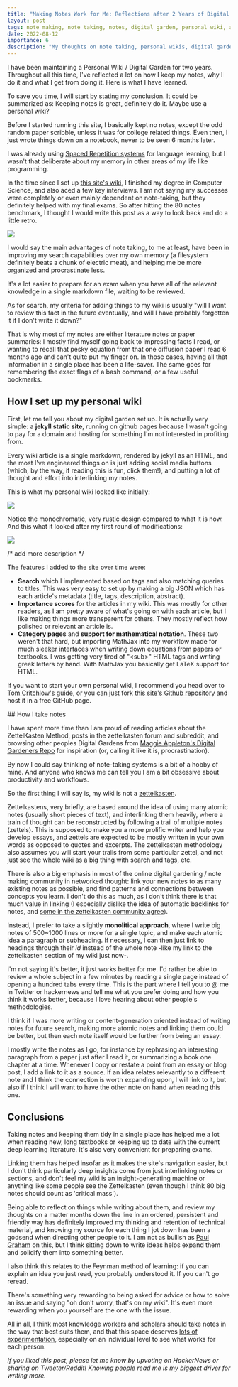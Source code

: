 ```yaml
---
title: "Making Notes Work for Me: Reflections after 2 Years of Digital Gardening"
layout: post
tags: note making, note taking, notes, digital garden, personal wiki, archiving
date: 2022-08-12
importance: 6
description: "My thoughts on note taking, personal wikis, digital gardens and zettelkastens"
---
```


I have been maintaining a Personal Wiki / Digital Garden for two years. Throughout all this time, I've reflected a lot on how I keep my notes, why I do it and what I get from doing it. Here is what I have learned.

To save you time, I will start by stating my conclusion. It could be summarized as: Keeping notes is great, definitely do it. Maybe use a personal wiki?

Before I started running this site, I basically kept no notes, except the odd random paper scribble, unless it was for college related things. Even then, I just wrote things down on a notebook, never to be seen 6 months later. 

I was already using [Spaced Repetition systems](/wiki-articles/information-storage/anki) for language learning, but I wasn't that deliberate about my memory in other areas of my life like programming.

In the time since I set up [this site's wiki](/wiki), I finished my degree in Computer Science, and also aced a few key interviews. I am not saying my successes were completely or even mainly dependent on note-taking, but they definitely helped with my final exams. So after hitting the 80 notes benchmark, I thought I would write this post as a way to look back and do a little retro.

![](/resources/post_image/pathway.jpg)

I would say the main advantages of note taking, to me at least, have been in improving my search capabilities over my own memory (a filesystem definitely beats a chunk of electric meat), and helping me be more organized and procrastinate less.

It's a lot easier to prepare for an exam when you have all of the relevant knowledge in a single markdown file, waiting to be reviewed. 

As for search, my criteria for adding things to my wiki is usually "will I want to review this fact in the future eventually, and will I have probably forgotten it if I don't write it down?"

That is why most of my notes are either literature notes or paper summaries: I mostly find myself going back to impressing facts I read, or wanting to recall that pesky equation from that one diffusion paper I read 6 months ago and can't quite put my finger on. In those cases, having all that information in a single place has been a life-saver. The same goes for remembering the exact flags of a bash command, or a few useful bookmarks.

## How I set up my personal wiki

First, let me tell you about my digital garden set up. It is actually very simple: a **jekyll static site**, running on github pages because I wasn't going to pay for a domain and hosting for something I'm not interested in profiting from.

Every wiki article is a single markdown, rendered by jekyll as an HTML, and the most I've engineered things on is just adding social media buttons (which, by the way, if reading this is fun, click them!), and putting a lot of thought and effort into interlinking my notes.

This is what my personal wiki looked like initially:

![](/resources/post_image/screenshot1.png)

Notice the monochromatic, very rustic design compared to what it is now. And this what it looked after my first round of modifications:

![](/resources/post_image/screenshot2.png)

/* add more description \*/

The features I added to the site over time were:
- **Search** which I implemented based on tags and also matching queries to titles. This was very easy to set up by making a big JSON which has each article's metadata (title, tags, description, abstract).
- **Importance scores** for the articles in my wiki. This was mostly for other readers, as I am pretty aware of what's going on with each article, but I like making things more transparent for others. They mostly reflect how polished or relevant an article is.
- **Category pages** and **support for mathematical notation**. These two weren't that hard, but importing MathJax into my workflow made for much sleeker interfaces when writing down equations from papers or textbooks. I was getting very tired of "\<sub\>" HTML tags and writing greek letters by hand. With MathJax you basically get LaTeX support for HTML.

If you want to start your own personal wiki, I recommend you head over to [Tom Critchlow's guide](https://tomcritchlow.com/2019/02/17/building-digital-garden/), or you can just fork [this site's Github repository](https://github.com/StrikingLoo/strikingloo.github.io) and host it in a free GitHub page. 

## How I take notes

I have spent more time than I am proud of reading articles about the ZettelKasten Method, posts in the zettelkasten forum and subreddit, and browsing other peoples Digital Gardens from [Maggie Appleton's Digital Gardeners Repo](https://github.com/MaggieAppleton/digital-gardeners) for inspiration (or, calling it like it is, procrastination). 

By now I could say thinking of note-taking systems is a bit of a hobby of mine. And anyone who knows me can tell you I am a bit obsessive about productivity and workflows.

So the first thing I will say is, my wiki is not a [zettelkasten](/wiki-articles/information-storage/archiving#zettelkasten). 

Zettelkastens, very briefly, are based around the idea of using many atomic notes (usually short pieces of text), and interlinking them heavily, where a train of thought can be reconstructed by following a trail of multiple notes (zettels). This is supposed to make you a more prolific writer and help you develop essays, and zettels are expected to be mostly written in your own words as opposed to quotes and excerpts. The zettelkasten methodology also assumes you will start your trails from some particular zettel, and not just see the whole wiki as a big thing with search and tags, etc.

There is also a big emphasis in most of the online digital gardening / note making community in networked thought: link your new notes to as many existing notes as possible, and find patterns and connections between concepts you learn. I don't do this as much, as I don't think there is that much value in linking (I especially dislike the idea of automatic backlinks for notes, and [some in the zettelkasten community agree](/wiki-articles/information-storage/archiving#ideas-from-backlinks-are-bad-links)).

Instead, I prefer to take a slightly **monolitical approach**, where I write big notes of 500\~1000 lines or more for a single topic, and make each atomic idea a paragraph or subheading. If necessary, I can then just link to headings through their *id* instead of the whole note -like my link to the zettelkasten section of my wiki just now-.

I'm not saying it's better, it just works better for me. I'd rather be able to review a whole subject in a few minutes by reading a single page instead of opening a hundred tabs every time. This is the part where I tell you to @ me in Twitter or hackernews and tell me what you prefer doing and how you think it works better, because I love hearing about other people's methodologies. 

I think if I was more writing or content-generation oriented instead of writing notes for future search, making more atomic notes and linking them could be better, but then each note itself would be further from being an essay.

I mostly write the notes as I go, for instance by rephrasing an interesting paragraph from a paper just after I read it, or summarizing a book one chapter at a time. Whenever I copy or restate a point from an essay or blog post, I add a link to it as a source. If an idea relates relevantly to a different note and I think the connection is worth expanding upon, I will link to it, but also if I think I will want to have the other note on hand when reading this one.

## Conclusions

Taking notes and keeping them tidy in a single place has helped me a lot when reading new, long textbooks or keeping up to date with the current deep learning literature. It's also very convenient for preparing exams. 

Linking them has helped insofar as it makes the site's navigation easier, but I don't think particularly deep insights come from just interlinking notes or sections, and don't feel my wiki is an insight-generating machine or anything like some people see the Zettelkasten (even though I think 80 big notes should count as 'critical mass').

Being able to reflect on things while writing about them, and review my thoughts on a matter months down the line in an ordered, persistent and friendly way has definitely improved my thinking and retention of technical material, and knowing my source for each thing I jot down has been a godsend when directing other people to it. I am not as bullish as [Paul Graham](http://paulgraham.com/essay.html) on this, but I think sitting down to write ideas helps expand them and solidify them into something better. 

I also think this relates to the Feynman method of learning: if you can explain an idea you just read, you probably understood it. If you can't go reread.

There's something very rewarding to being asked for advice or how to solve an issue and saying "oh don't worry, that's on my wiki". It's even more rewarding when you yourself are the one with the issue.

All in all, I think most knowledge workers and scholars should take notes in the way that best suits them, and that this space deserves [lots of experimentation](https://numinous.productions/ttft/), especially on an individual level to see what works for each person.

_If you liked this post, please let me know by upvoting on HackerNews or sharing on Tweeter/Reddit! Knowing people read me is my biggest driver for writing more._